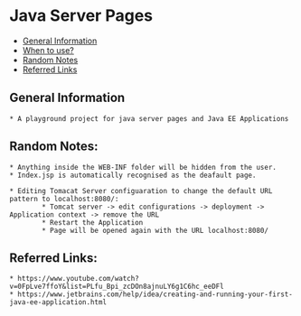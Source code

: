 # Java Server Pages

* [General Information](#general-information)
* [When to use?](#when-to-use?)
* [Random Notes](#random-notes)
* [Referred Links](#referred-links)

## General Information
```
* A playground project for java server pages and Java EE Applications
```

## Random Notes:

    * Anything inside the WEB-INF folder will be hidden from the user. 
    * Index.jsp is automatically recognised as the deafault page. 
    
```
* Editing Tomacat Server configuaration to change the default URL pattern to localhost:8080/:
        * Tomcat server -> edit configurations -> deployment -> Application context -> remove the URL
        * Restart the Application
        * Page will be opened again with the URL localhost:8080/
```
## Referred Links:

    * https://www.youtube.com/watch?v=0FpLve7ffoY&list=PLfu_Bpi_zcDOn8ajnuLY6g1C6hc_eeDFl
    * https://www.jetbrains.com/help/idea/creating-and-running-your-first-java-ee-application.html
